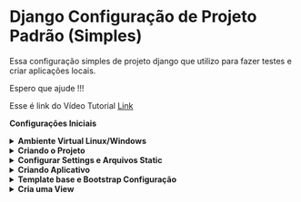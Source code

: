 # Django Configuração de Projeto Padrão (Simples)

Essa configuração simples de projeto django que utilizo para fazer testes e criar aplicações locais.

Espero que ajude !!!

Esse é link do Vídeo Tutorial [Link](https://www.youtube.com/watch?v=0y5YdiK7x0k)

**Configurações Iniciais**

<details><summary><b>Ambiente Virtual Linux/Windows</b></summary>

- **Ambiente Virtual Linux/Windows**
    
    
    Lembrando… Precisa ter Python instalado no seu ambiente.
    
    **Criar o ambiente virtual Linux/Windows**
    
    ```python
    ## Windows
    python -m venv .venv
    source .venv/Scripts/activate # Ativar ambiente
    
    ## Linux 
    ## Caso não tenha virtualenv. "pip install virtualenv"
    virtualenv .venv
    source .venv/bin/activate # Ativar ambiente
    ```
    
    Instalar os seguintes pacotes.
    
    ```python
    # Instala o Django na ultima versão
    # esta sendo colocado o "3" depois do pip e do python, pois se refere ao Python 3
    pip3 install django
    # Quando quiser instalar uma versão especifica
    python3 -m pip3 install Django==5.1.1
    # O "-m" o Python irá reconhece o que tiver depois dele como Script e executará.
    
    # Manipulador de imagens
    pip3 install pillow
    ```
    
    Para criar o arquivo *requirements.txt*
    
    ```python
    # Esse arquivo guarda as configuração, facilitando a Reinstalação caso necessario.
    pip3 freeze > requirements.txt
    
    # Comando para fazer a Reintalação das dependencias.
    pip3 install -r requirements.txt
    ```

</details>

<details><summary><b>Criando o Projeto</b></summary>

- **Criando o Projeto**
    
    ## **Criando o projeto**
    
    *__“core”__* é nome do seu projeto e quando colocamos um __*“.”*__ depois do nome do projeto significa que é para criar os arquivos na raiz da pasta. Assim não cria subpasta do projeto.
    
    ```python
    django-admin startproject core .
    ```
    
    **Testar a aplicação**
    
    ```python
    python3 manage.py runserver
    ```
    
</details>

<details><summary><b>Configurar Settings e Arquivos Static</b></summary>

- **Configurar Settings e Arquivos Static**
    
    ## **Vamos configurar nossos arquivos** *static*
    
    ```python
    # Modulo "os" fornece funções para interagir com o sistema operacional.
    import os 
    
    # base_dir config
    # Use isso quando o Projeto for ser usado em ambiente com Python anterior ao 3.4
    BASE_DIR = os.path.dirname(os.path.dirname(os.path.abspath(__file__)))
    TEMPLATE_DIR = os.path.join(BASE_DIR,'templates')
    STATIC_DIR=os.path.join(BASE_DIR,'static')
    
    # Caso prefire usar o base_dir padrão do Django ficaria assim
    BASE_DIR = Path(__file__).resolve().parent.parent
    TEMPLATE_DIR = BASE_DIR / 'templates'
    STATIC_DIR = BASE_DIR / 'static'
    
    # Database
    # O formato padrão do Django aparentemente fará a mesma coisa
    # Por via das duvidas só use quando modificar a "base_dir"
    DATABASES = {
        'default': {
            'ENGINE': 'django.db.backends.sqlite3',
            'NAME': os.path.join(BASE_DIR, 'db.sqlite3'), 
        }
    }
    
    
    # Essa Abordagem tem vantagem no desenvolvimento.
    # Tanto no "STATIC" quanto no "MEDIA", teram rotas bem definidas
    # Mais essa configuração abaixo só use quando modificar o "base_dir"
    STATIC_ROOT = os.path.join(BASE_DIR,'static')
    STATIC_URL = '/static/' 
    
    MEDIA_ROOT=os.path.join(BASE_DIR,'media')
    MEDIA_URL = '/media/'
    
    # Caso use a configuração padrão do "base_dir"
    STATIC_URL = '/static/'
    STATIC_ROOT = BASE_DIR / 'static'

    MEDIA_URL = '/media/'
    MEDIA_ROOT = BASE_DIR / 'media'
    
    
    # Internationalization
    # Se quiser deixar em PT BR
    LANGUAGE_CODE = 'pt-br'
    TIME_ZONE = 'America/Sao_Paulo'
    USE_I18N = True
    USE_L10N = True 
    USE_TZ = True
    ```
    
    *myapp/urls.py* **(Isso não é influenciado pelo "base_dir")**
    
    ```python
    from django.contrib import admin
    from django.conf import settings
    from django.conf.urls.static import static
    from django.urls import path
    
    urlpatterns = [
        path('admin/', admin.site.urls),
    ]
    
    urlpatterns += static(settings.STATIC_URL, document_root=settings.STATIC_ROOT)
    urlpatterns += static(settings.MEDIA_URL, document_root=settings.MEDIA_ROOT)
    ```
</details>

<details><summary><b>Criando Aplicativo</b></summary>

- **Criando Aplicativo**
    
    **Vamos criar nosso aplicativo no Django.**
    
    Para criar a aplicação no Django rode comando abaixo. “myapp” é nome do seu App.
    
    ```python
    python3 manage.py startapp myapp
    ```
    
    Agora precisamos registrar nossa aplicação no *INSTALLED_APPS* localizado em *settings.py*.
    
</details>

<details><summary><b>Template base e Bootstrap Configuração</b></summary>

- **Template base e Bootstrap Configuração**
    
    ### Bootstrap configuração
    
    Doc: [https://getbootstrap.com/docs/5.2/getting-started/introduction/](https://getbootstrap.com/docs/5.2/getting-started/introduction/)
    
    Com Base na documentação para utilizar os recursos Boostrap basta adicionar as tags de CSS e JS. No HTML da Pagina Base.
    
    ```python
    <!-- CSS -->
    <link href="https://cdn.jsdelivr.net/npm/bootstrap@5.2.3/dist/css/bootstrap.min.css" rel="stylesheet" integrity="sha384-rbsA2VBKQhggwzxH7pPCaAqO46MgnOM80zW1RWuH61DGLwZJEdK2Kadq2F9CUG65" crossorigin="anonymous">
    
    <!-- JS -->
    <script src="https://cdn.jsdelivr.net/npm/bootstrap@5.2.3/dist/js/bootstrap.bundle.min.js" integrity="sha384-kenU1KFdBIe4zVF0s0G1M5b4hcpxyD9F7jL+jjXkk+Q2h455rYXK/7HAuoJl+0I4" crossorigin="anonymous"></script>
    ```
    
    ## Template Base
    
    0 - Criar a pasta _**"templates"**_, devido a configuração anteriores pode se colocar essa pasta onde quise
    Mais por questões de organização crie ela dentro do diretorio do App.
    ***    
    1 - Criar um arquivo base ***base.html*** onde vamos renderizar nosso conteúdo. 
    Com a utilização do Bootstrap usando um template base, vai manter a consistencia entre as diferente paginas do projeto.
    
    ```python
    {% load static %}
    <!DOCTYPE html>
    <html lang="en">
    <head>
    	<meta charset="UTF-8">
    	<meta http-equiv="X-UA-Compatible" content="IE=edge">
    	<meta name="viewport" content="width=device-width, initial-scale=1.0">
    	<title>{% block title %}{% endblock %}</title>
    
    	<!-- CSS -->
    	<link href="https://cdn.jsdelivr.net/npm/bootstrap@5.2.3/dist/css/bootstrap.min.css" rel="stylesheet" integrity="sha384-rbsA2VBKQhggwzxH7pPCaAqO46MgnOM80zW1RWuH61DGLwZJEdK2Kadq2F9CUG65" crossorigin="anonymous">
    
    </head>
    <body>  
    	
    	{% block content %}
    	
    	{% endblock %} 
     
    	<!-- JS-->
    	<script src="https://cdn.jsdelivr.net/npm/bootstrap@5.2.3/dist/js/bootstrap.bundle.min.js" integrity="sha384-kenU1KFdBIe4zVF0s0G1M5b4hcpxyD9F7jL+jjXkk+Q2h455rYXK/7HAuoJl+0I4" crossorigin="anonymous"></script>
    </body>
    </html>
    ```

</details>

<details><summary><b>Cria uma View</b></summary>

- **Cria uma View**
    
    *index.html*
    A Criação do index.html tem que ser dentro do diretorio templates
    
    ```html
    
    {% extends 'base.html' %}
    
    {% block title %}Pagina Inicial{% endblock %}
    
    
    {% block content %}
    	<h1>Pagina Inicial</h1>
    {% endblock %}
    ```
    
    Dentro do arquivo "views.py" do App
    *myapp/views.py*
    Crie a função abaixo o nome "mysite" pode ser auterado
    Mais lembre-se no decorrer do projeto.
    
    ```python
    from django.shortcuts import render
    
    # Create your views here.
    def mysite(request):
        return render(request, 'index.html')
    ```
    
    Dentro do diretorio do App crie o arquivo "urls.py".
    criar arquivo *myapp*/*urls.py*
    E no 'name' utilize o mesmo nome da função de criou no views.py do App
    
    ```
    from django.urls import path 
    from myapp import views
    
    urlpatterns = [
        path('', views.mysite, name='mysite'), 
    ]
    ```
    
    urls.py do projeto. ***core/urls.py***
    O arquivo urls.py criado no App precisa ser referenciado aqui
    
    ```python
    from django.contrib import admin
    from django.urls import path, include # adicionar include
    from django.conf import settings
    from django.conf.urls.static import static 
    
    urlpatterns = [
        path('admin/', admin.site.urls),
        path('', include('myapp.urls')), # url do app
    ]
    urlpatterns += static(settings.STATIC_URL, document_root=settings.STATIC_ROOT) # Adicionar Isto
    urlpatterns += static(settings.MEDIA_URL, document_root=settings.MEDIA_ROOT) # Adicionar Isto
    ```
    
    Rodar o projeto para ver como está.
    
    ```python
    python manage.py makemigrations && python manage.py migrate
    python manage.py runserver
    ```
    
    .gitignore
    A criação desse arquivo com esse parametros abaixo vai fazer o git ignorar esse itens.
    Precisa ser criado dentri da Raiz, no mesmo diretorio que o Projeto foi criado.
    
    ```python
    /tmp
    passenger_wsgi.py 
    .venv
    db.sqlite3
    /static_media
    static_media
    /static_files
    static_files
    /media
    mydatabase
    file_name.sql
    __pycache__ 
    __pycache__/
    ```

</details>
